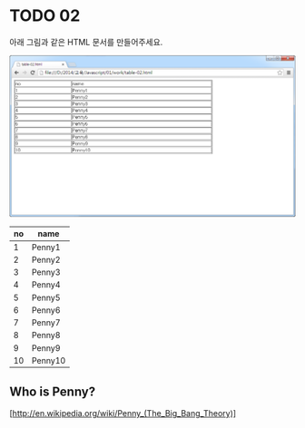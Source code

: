 ﻿TODO 02
========
아래 그림과 같은 HTML 문서를 만들어주세요.

![TODO02](https://raw.githubusercontent.com/lightsh/jsstudy/master/01/todo/images/todo_02.png)

no | name
------------  | ------------ 
1  | Penny1
2  | Penny2
3  | Penny3
4  | Penny4
5  | Penny5
6  | Penny6
7  | Penny7
8  | Penny8
9  | Penny9
10  | Penny10


## Who is Penny? 
[http://en.wikipedia.org/wiki/Penny_(The_Big_Bang_Theory)]

